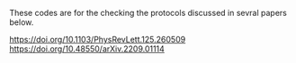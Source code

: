 These codes are for the checking the protocols discussed in sevral papers below.

https://doi.org/10.1103/PhysRevLett.125.260509
https://doi.org/10.48550/arXiv.2209.01114
